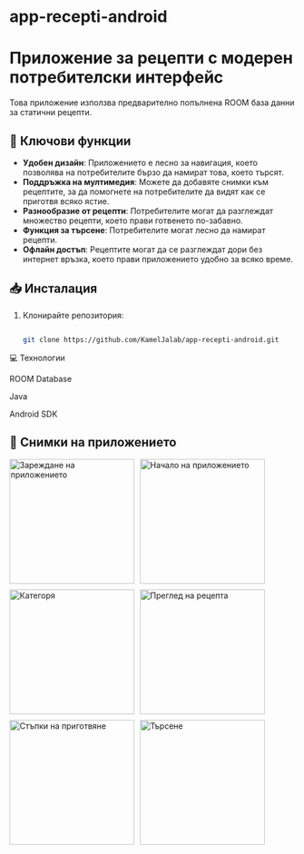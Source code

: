 # app-recepti-android

# Приложение за рецепти с модерен потребителски интерфейс

Това приложение използва предварително попълнена ROOM база данни за статични рецепти.

## 📌 Ключови функции

- **Удобен дизайн**: Приложението е лесно за навигация, което позволява на потребителите бързо да намират това, което търсят.
- **Поддръжка на мултимедия**: Можете да добавяте снимки към рецептите, за да помогнете на потребителите да видят как се приготвя всяко ястие.
- **Разнообразие от рецепти**: Потребителите могат да разглеждат множество рецепти, което прави готвенето по-забавно.
- **Функция за търсене**: Потребителите могат лесно да намират рецепти.
- **Офлайн достъп**: Рецептите могат да се разглеждат дори без интернет връзка, което прави приложението удобно за всяко време.

## 📥 Инсталация

1. Клонирайте репозитория:
   
   ```bash
   
   git clone https://github.com/KamelJalab/app-recepti-android.git


💻 Технологии

ROOM Database

Java

Android SDK

## 📸 Снимки на приложението

<div style="display: flex; gap: 10px; flex-wrap: wrap;">
  <img src="Splash_Screen.jpg" alt="Зареждане на приложението" width="220"/>
  <img src="Homepage.jpg" alt="Начало на приложението" width="220"/>
  <img src="Category.jpg" alt="Категоря" width="220"/>
  <img src="productview.jpg" alt="Преглед на рецепта" width="220"/>
  <img src="steps_resipe.jpg" alt="Стъпки на приготвяне" width="220"/>
  <img src="Search.jpg" alt="Търсене" width="220"/>
</div>

